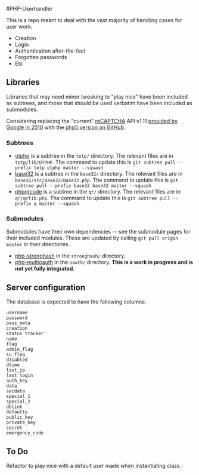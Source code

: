 #PHP-Userhandler

This is a repo meant to deal with the vast majority of handling cases for user work:

- Creation
- Login
- Authentication after-the-fact
- Forgotten passwords
- Etc

## Libraries

Libraries that may need minor tweaking to "play nice" have been included as subtrees, and those that should be used verbatim have been included as submodules.

Considering replacing the "current" [reCAPTCHA](https://developers.google.com/recaptcha/docs/php) API v1.11 [provided by Google in 2010](https://code.google.com/p/recaptcha/downloads/list?q=label:phplib-Latest) with the [php5 version on GitHub](https://github.com/AlekseyKorzun/reCaptcha-PHP-5).

### Subtrees

- [otphp](https://github.com/Spomky-Labs/otphp) is a subtree in the `totp/` directory. The relevant files are in `totp/lib/OTPHP`. The command to update this is `git subtree pull --prefix totp otphp master --squash`
- [base32](https://github.com/ChristianRiesen/base32) is a subtree in the `base32/` directory. The relevant files are in `base32/src/Base32/Base32.php`. The command to update this is `git subtree pull --prefix base32 base32 master --squash`
- [phpqrcode](https://github.com/t0k4rt/phpqrcode) is a subtree in the `qr/` directory. The relevant files are in `qr/qrlib.php`. The command to update this is `git subtree pull --prefix q master --squash`

### Submodules

Submodules have their own dependencies -- see the submodule pages for their included modules. These are updated by calling `git pull origin master` in their directories.

- [php-stronghash](https://github.com/tigerhawkvok/php-stronghash) in the `stronghash/` directory.
- [php-multioauth](https://github.com/tigerhawkvok/php-multioauth) in the `oauth/` directory. **This is a work in progress and is not yet fully integrated**.


## Server configuration

The database is expected to have the following columns:

```
username
password
pass_meta
creation
status_tracker
name
flag
admin_flag
su_flag
disabled
dtime
last_ip
last_login
auth_key
data
secdata
special_1
special_2
dblink
defaults
public_key
private_key
secret
emergency_code
```


## To Do
Refactor to play nice with a default user made when instantiating class.
